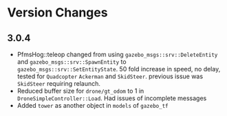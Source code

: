 

Version Changes
=========================

## 3.0.4 ##

- PfmsHog::teleop changed from using `gazebo_msgs::srv::DeleteEntity` and `gazebo_msgs::srv::SpawnEntity` to `gazebo_msgs::srv::SetEntityState`.   50 fold increase in speed, no delay, tested for `Quadcopter` `Ackerman` and `SkidSteer`. previous issue was `SkidSteer` requiring relaunch.
- Reduced buffer size for `drone/gt_odom` to 1 in `DroneSimpleController::Load`. Had issues of incomplete messages  
- Added `tower` as another object in `models` of `gazebo_tf`
